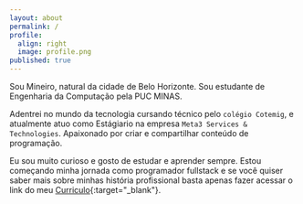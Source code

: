 ```yaml
---
layout: about
permalink: /
profile:
  align: right
  image: profile.png
published: true
---
```


Sou Mineiro, natural da cidade de Belo Horizonte. Sou estudante de Engenharia da Computação pela PUC MINAS. 

Adentrei no mundo da tecnologia cursando técnico pelo `colégio Cotemig`, e atualmente atuo como Estágiario na empresa `Meta3 Services & Technologies`. Apaixonado por criar e compartilhar conteúdo de programação.

Eu sou muito curioso e gosto de estudar e aprender sempre. Estou começando minha jornada
como programador fullstack e se você quiser saber mais sobre minhas história
profissional basta apenas fazer acessar o link do meu [Curriculo](https://recnove.github.io/jekyll-cv/){:target="_blank"}.




